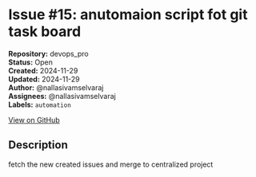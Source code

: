 # Issue #15: anutomaion script fot git task board

**Repository:** devops_pro  
**Status:** Open  
**Created:** 2024-11-29  
**Updated:** 2024-11-29  
**Author:** @nallasivamselvaraj  
**Assignees:** @nallasivamselvaraj  
**Labels:** `automation`  

[View on GitHub](https://github.com/Simtestlab/devops_pro/issues/15)

## Description

fetch the new created issues and merge to centralized project